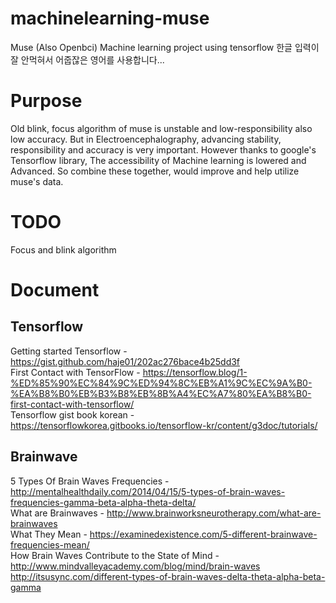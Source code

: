# machinelearning-muse
Muse (Also Openbci) Machine learning project using tensorflow 
한글 입력이 잘 안먹혀서 어줍잖은 영어를 사용합니다...

# Purpose
Old blink, focus algorithm of muse is unstable and low-responsibility also low accuracy.
But in Electroencephalography, advancing stability, responsibility and accuracy is very important.
However thanks to google's Tensorflow library, The accessibility of Machine learning is lowered and Advanced.
So combine these together, would improve and help utilize muse's data.

# TODO
Focus and blink algorithm

# Document
## Tensorflow
Getting started Tensorflow - https://gist.github.com/haje01/202ac276bace4b25dd3f <br>
First Contact with TensorFlow - https://tensorflow.blog/1-%ED%85%90%EC%84%9C%ED%94%8C%EB%A1%9C%EC%9A%B0-%EA%B8%B0%EB%B3%B8%EB%8B%A4%EC%A7%80%EA%B8%B0-first-contact-with-tensorflow/ <br>
Tensorflow gist book korean - https://tensorflowkorea.gitbooks.io/tensorflow-kr/content/g3doc/tutorials/

## Brainwave
5 Types Of Brain Waves Frequencies - http://mentalhealthdaily.com/2014/04/15/5-types-of-brain-waves-frequencies-gamma-beta-alpha-theta-delta/ <br>
What are Brainwaves - http://www.brainworksneurotherapy.com/what-are-brainwaves <br>
What They Mean - https://examinedexistence.com/5-different-brainwave-frequencies-mean/ <br>
How Brain Waves Contribute to the State of Mind - http://www.mindvalleyacademy.com/blog/mind/brain-waves 
http://itsusync.com/different-types-of-brain-waves-delta-theta-alpha-beta-gamma
